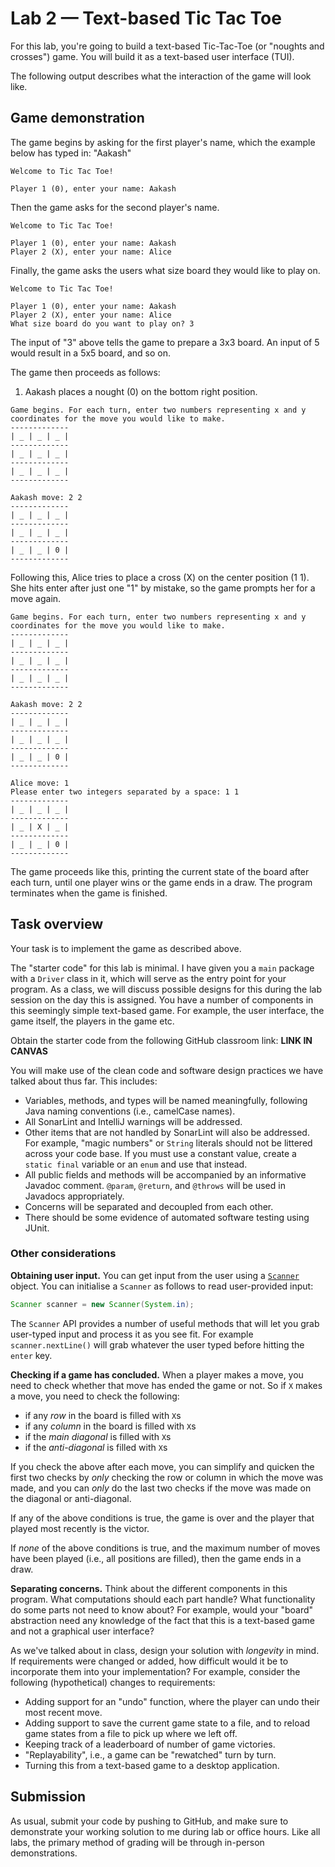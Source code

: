 # Lab 2 — Text-based Tic Tac Toe 

For this lab, you're going to build a text-based Tic-Tac-Toe (or "noughts and crosses") game.
You will build it as a text-based user interface (TUI).

The following output describes what the interaction of the game will look like.

## Game demonstration

The game begins by asking for the first player's name, which the example below has typed in: "Aakash"

```
Welcome to Tic Tac Toe!

Player 1 (0), enter your name: Aakash
```

Then the game asks for the second player's name.

```
Welcome to Tic Tac Toe!

Player 1 (0), enter your name: Aakash
Player 2 (X), enter your name: Alice
```

Finally, the game asks the users what size board they would like to play on.

```
Welcome to Tic Tac Toe!

Player 1 (0), enter your name: Aakash
Player 2 (X), enter your name: Alice
What size board do you want to play on? 3
```

The input of "3" above tells the game to prepare a 3x3 board. An input of 5 would result in a 5x5 board, and so on.

The game then proceeds as follows:

1. Aakash places a nought (0) on the bottom right position.

```
Game begins. For each turn, enter two numbers representing x and y coordinates for the move you would like to make.
-------------
| _ | _ | _ |
-------------
| _ | _ | _ |
-------------
| _ | _ | _ |
-------------

Aakash move: 2 2
-------------
| _ | _ | _ |
-------------
| _ | _ | _ |
-------------
| _ | _ | 0 |
-------------
```

Following this, Alice tries to place a cross (X) on the center position (1 1).
She hits enter after just one "1" by mistake, so the game prompts her for a move again.

```
Game begins. For each turn, enter two numbers representing x and y coordinates for the move you would like to make.
-------------
| _ | _ | _ |
-------------
| _ | _ | _ |
-------------
| _ | _ | _ |
-------------

Aakash move: 2 2
-------------
| _ | _ | _ |
-------------
| _ | _ | _ |
-------------
| _ | _ | 0 |
-------------

Alice move: 1
Please enter two integers separated by a space: 1 1
-------------
| _ | _ | _ |
-------------
| _ | X | _ |
-------------
| _ | _ | 0 |
-------------
```

The game proceeds like this, printing the current state of the board after each turn, until
one player wins or the game ends in a draw. The program terminates when the game is finished.

## Task overview 

Your task is to implement the game as described above.

The "starter code" for this lab is minimal. I have given you a `main` package with a `Driver` class in it,
which will serve as the entry point for your program. 
As a class, we will discuss possible designs for this during the lab session on the day this is assigned.
You have a number of components in this seemingly simple
text-based game. For example, the user interface, the game itself, the players in the game etc.

Obtain the starter code from the following GitHub classroom link: **LINK IN CANVAS**

You will make use of the clean code and software design practices we have talked about thus far.
This includes:

* Variables, methods, and types will be named meaningfully, following Java naming conventions (i.e., camelCase names).
* All SonarLint and IntelliJ warnings will be addressed.
* Other items that are not handled by SonarLint will also be addressed. For example, "magic numbers" or
 `String` literals should not be littered across your code base. If you must use a constant value, create a `static final`
 variable or an `enum` and use that instead.
* All public fields and methods will be accompanied by an informative Javadoc comment. `@param`, `@return`, and `@throws`
will be used in Javadocs appropriately.
* Concerns will be separated and decoupled from each other.
* There should be some evidence of automated software testing using JUnit.

### Other considerations

**Obtaining user input.** You can get input from the user using a [`Scanner`](https://docs.oracle.com/en/java/javase/19/docs/api/java.base/java/util/Scanner.html) object.
You can initialise a `Scanner` as follows to read user-provided input:

```java
Scanner scanner = new Scanner(System.in);
```

The `Scanner` API provides a number of useful methods that will let you grab user-typed input and process it as you see fit.
For example `scanner.nextLine()` will grab whatever the user typed before hitting the `enter` key.

**Checking if a game has concluded.**
When a player makes a move, you need to check whether that move has ended the game or not.
So if `X` makes a move, you need to check the following:

* if any _row_ in the board is filled with `X`s
* if any _column_ in the board is filled with `X`s
* if the _main diagonal_ is filled with `X`s
* if the _anti-diagonal_ is filled with `X`s

If you check the above after each move, you can simplify and quicken the first two checks by _only_ checking the row or column
in which the move was made, and you can _only_ do the last two checks if the move was made on the diagonal or anti-diagonal.

If any of the above conditions is true, the game is over and the player that played most recently is the victor.

If _none_ of the above conditions is true, and the maximum number of moves have been played (i.e., all positions are filled),
then the game ends in a draw.

**Separating concerns.**
Think about the different components in this program. What computations should each part handle? What functionality do some parts not need to know about?
For example, would your "board" abstraction need any knowledge of the fact that this is a text-based game and not a graphical user interface?

As we've talked about in class, design your solution with _longevity_ in mind. If requirements were changed or added, how difficult would it be
to incorporate them into your implementation? For example, consider the following (hypothetical) changes to requirements:

* Adding support for an "undo" function, where the player can undo their most recent move.
* Adding support to save the current game state to a file, and to reload game states from a file to pick up where we left off.
* Keeping track of a leaderboard of number of game victories.
* "Replayability", i.e., a game can be "rewatched" turn by turn.
* Turning this from a text-based game to a desktop application.

## Submission

As usual, submit your code by pushing to GitHub, and make sure to demonstrate your working solution to me during lab or office hours.
Like all labs, the primary method of grading will be through in-person demonstrations.